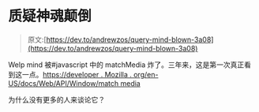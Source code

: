 # 质疑神魂颠倒

> 原文:[https://dev.to/andrewzos/query-mind-blown-3a08](https://dev.to/andrewzos/query-mind-blown-3a08)

Welp mind 被#javascript 中的 matchMedia 炸了。三年来，这是第一次真正看到这一点。[https://developer . Mozilla . org/en-US/docs/Web/API/Window/match media](https://developer.mozilla.org/en-US/docs/Web/API/Window/matchMedia)

为什么没有更多的人来谈论它？